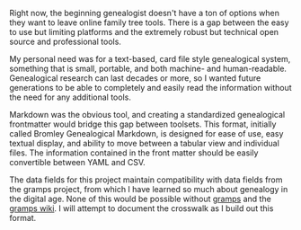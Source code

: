 Right now, the beginning genealogist doesn't have a ton of options when they want to leave online family tree tools. There is a gap between the easy to use but limiting platforms and the extremely robust but technical open source and professional tools.

My personal need was for a text-based, card file style genealogical system, something that is small, portable, and both machine- and human-readable. Genealogical research can last decades or more, so I wanted future generations to be able to completely and easily read the information without the need for any additional tools.

Markdown was the obvious tool, and creating a standardized genealogical frontmatter would bridge this gap between toolsets. This format, initially called Bromley Genealogical Markdown, is designed for ease of use, easy textual display, and ability to move between a tabular view and individual files. The information contained in the front matter should be easily convertible between YAML and CSV.

The data fields for this project maintain compatibility with data fields from the gramps project, from which I have learned so much about genealogy in the digital age. None of this would be possible without [gramps](https://gramps-project.org) and the [gramps wiki](https://gramps-project.org/wiki/index.php/Main_page). I will attempt to document the crosswalk as I build out this format.